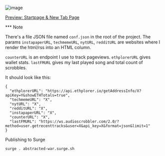 ![image](https://user-images.githubusercontent.com/899183/202928236-68d0a79f-3395-4afd-8346-6fd4bd25a01f.png)

[Preview: Startpage & New Tab Page](https://abstracted-war.surge.sh/)

*** Note

There's a file JSON file named `conf.json` in the root of the project. The params `instapaperURL`, `techmemeURL`, `nytURL`, `redditURL` are websites where I render the html/rss into an HTML column.

`counterURL` is an endpoint I use to track pageviews. `ethplorerURL` gives wallet stats. `lastFMURL` gives my last played song and total count of scrobbles.

It should look like this:

```
{
  "ethplorerURL": "https://api.ethplorer.io/getAddressInfo/X?apiKey=Y&showETHTotals=true",
  "techmemeURL": "X",
  "nytURL": "X",
  "redditURL": "X",
  "instapaperURL": "X",
  "counterURL": "X",
  "lastFMURL": "https://ws.audioscrobbler.com/2.0/?method=user.getrecenttracks&user=X&api_key=X&format=json&limit=1"
}
```

Publishing to Surge

```
surge . abstracted-war.surge.sh
```